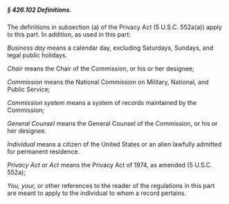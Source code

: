 ##### § 426.102 Definitions. #####

The definitions in subsection (a) of the Privacy Act (5 U.S.C. 552a(a)) apply to this part. In addition, as used in this part:

*Business day* means a calendar day, excluding Saturdays, Sundays, and legal public holidays.

*Chair* means the Chair of the Commission, or his or her designee;

*Commission* means the National Commission on Military, National, and Public Service;

*Commission system* means a system of records maintained by the Commission;

*General Counsel* means the General Counsel of the Commission, or his or her designee.

*Individual* means a citizen of the United States or an alien lawfully admitted for permanent residence.

*Privacy Act* or *Act* means the Privacy Act of 1974, as amended (5 U.S.C. 552a);

*You, your,* or other references to the reader of the regulations in this part are meant to apply to the individual to whom a record pertains.